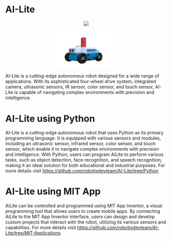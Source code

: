 # AI-Lite
<p align="center" width="80%">
    <img width="40%" src="AiLite.JPG" />
</p>
<p align="center" width="80%">
    <img width="40%" src="AiLite_4_wheel.png" />
</p>

AI-Lite is a cutting-edge autonomous robot designed for a wide range of applications. With its sophisticated four-wheel drive system, integrated camera, ultrasonic sensors, IR sensor, color sensor, and touch sensor, AI-Lite is capable of navigating complex environments with precision and intelligence.

# AI-Lite using Python

AI-Lite is a cutting-edge autonomous robot that uses Python as its primary programming language. It is equipped with various sensors and modules, including an ultrasonic sensor, infrared sensor, color sensor, and touch sensor, which enable it to navigate complex environments with precision and intelligence. With Python, users can program AiLite to perform various tasks, such as object detection, face recognition, and speech recognition, making it an ideal solution for both educational and industrial purposes. For more details visit https://github.com/robotixdevteam/AI-Lite/tree/Python

# AI-Lite using MIT App

AiLite can be controlled and programmed using MIT App Inventor, a visual programming tool that allows users to create mobile apps. By connecting AiLite to the MIT App Inventor interface, users can design and develop custom projects that interact with the robot, utilizing its various sensors and capabilities. For more details visit https://github.com/robotixdevteam/AI-Lite/tree/MIT-Applications
